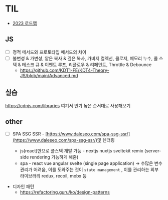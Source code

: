 # TIL

- [2023 로드맵](https://roadmap.sh/frontend)

## JS

- [ ] 정적 메서드와 프로토타입 메서드의 차이
- [ ] 불변성 & 가변성, 얕은 복사 & 깊은 복사, 가비지 컬렉션, 클로저, 메모리 누수, 콜 스택 & 테스크 큐 & 이벤트 루프, 리플로우 & 리페인트, Throttle & Debounce
  - https://github.com/KDT1-FE/KDT4-Theory-JS/blob/main/Advanced.md

## 실습

https://cdnjs.com/libraries 여기서 인기 높은 순서대로 사용해보기

## other

- [ ] SPA SSG SSR - [https://www.daleseo.com/spa-ssg-ssr/](https://www.daleseo.com/spa-ssg-ssr/)및 렌더링

  - js(react)만으로 풀스택 개발 가능 - nextjs nuxtjs sveltekit remix (server-side rendering 가능하게 해줌)
  - spa - react vue angular svelte (single page application) → 수많은 변수 관리가 어려움, 이를 도와주는 것이 `state management` , 이를 관리하는 외부 라이브러리 redux, recoil, mobx 등

- 디자인 패턴
  - https://refactoring.guru/ko/design-patterns
